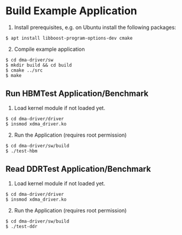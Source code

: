 
# Build Example Application
1. Install prerequisites, e.g. on Ubuntu install the following packages:
```
$ apt install libboost-program-options-dev cmake
```
2. Compile example application
```
$ cd dma-driver/sw
$ mkdir build && cd build
$ cmake ../src
$ make
```

## Run HBMTest Application/Benchmark
1. Load kernel module if not loaded yet.
```
$ cd dma-driver/driver
$ insmod xdma_driver.ko
```
2. Run the Application (requires root permission)
```
$ cd dma-driver/sw/build
$ ./test-hbm
```

## Read DDRTest Application/Benchmark
1. Load kernel module if not loaded yet.
```
$ cd dma-driver/driver
$ insmod xdma_driver.ko
```
2. Run the Application (requires root permission)
```
$ cd dma-driver/sw/build
$ ./test-ddr
```
